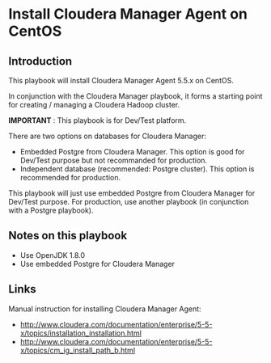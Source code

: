 # Install Cloudera Manager Agent on CentOS #

## Introduction ##

This playbook will install Cloudera Manager Agent 5.5.x on CentOS.

In conjunction with the Cloudera Manager playbook, it forms a starting
point for creating / managing a Cloudera Hadoop cluster.

**IMPORTANT** : This playbook is for Dev/Test platform.

There are two options on databases for Cloudera Manager:

 - Embedded Postgre from Cloudera Manager. This option is good for Dev/Test
   purpose but not recommanded for production.
 - Independent database (recommended: Postgre cluster). This option is
   recommended for production.

This playbook will just use embedded Postgre from Cloudera Manager for Dev/Test
purpose. For production, use another playbook (in conjunction with a Postgre
playbook).


## Notes on this playbook ##

 - Use OpenJDK 1.8.0
 - Use embedded Postgre for Cloudera Manager

## Links ##

Manual instruction for installing Cloudera Manager Agent:
 - http://www.cloudera.com/documentation/enterprise/5-5-x/topics/installation_installation.html
 - http://www.cloudera.com/documentation/enterprise/5-5-x/topics/cm_ig_install_path_b.html

